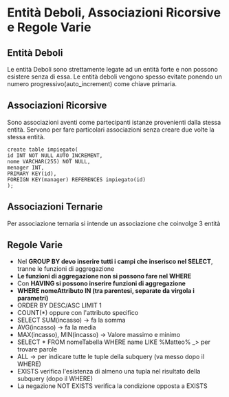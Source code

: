 # Entità Deboli, Associazioni Ricorsive e Regole Varie

## Entità Deboli

Le entità Deboli sono strettamente legate ad un entità forte e non possono esistere senza di essa.
Le entità deboli vengono spesso evitate ponendo un numero progressivo(auto_increment) come chiave primaria.

## Associazioni Ricorsive

Sono associazioni aventi come partecipanti istanze provenienti dalla stessa entità.
Servono per fare particolari associazioni senza creare due volte la stessa entità.

``` 
create table impiegato(
id INT NOT NULL AUTO_INCREMENT,
nome VARCHAR(255) NOT NULL,
menager INT,
PRIMARY KEY(id),
FOREIGN KEY(manager) REFERENCES impiegato(id)
);
```

## Associazioni Ternarie

Per associazione ternaria si intende un associazione che coinvolge 3 entità

## Regole Varie

- Nel **GROUP BY devo inserire tutti i campi che inserisco nel SELECT**, tranne le funzioni di aggregazione
- **Le funzioni di aggregazione non si possono fare nel WHERE**
- Con **HAVING si possono inserire funzioni di aggregazione**
- **WHERE nomeAttributo IN (tra parentesi, separate da virgola i parametri)**
- ORDER BY DESC/ASC LIMIT 1
- COUNT(*) oppure con l'attributo specifico
- SELECT SUM(incasso) -> fa la somma
- AVG(incasso) -> fa la media
- MAX(incasso), MIN(incasso) -> Valore massimo e minimo
- SELECT * FROM nomeTabella WHERE name LIKE %Matteo% _> per trovare parole
- ALL -> per indicare tutte le tuple della subquery (va messo dopo il WHERE)
- EXISTS verifica l'esistenza di almeno una tupla nel risultato della subquery (dopo il WHERE)
- La negazione NOT EXISTS verifica la condizione opposta a EXISTS
<!--stackedit_data:
eyJoaXN0b3J5IjpbMjA5Mzg5NDIyOCwtNjE2OTMwMjAxXX0=
-->
